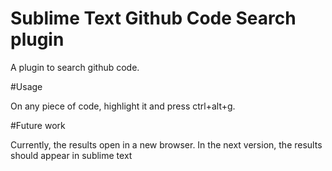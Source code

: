 # Sublime Text Github Code Search plugin

A plugin to search github code.

#Usage

On any piece of code, highlight it and press ctrl+alt+g. 


#Future work

Currently, the results open in a new browser. In the next version, the results should appear in sublime text
